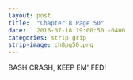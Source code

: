 ```yaml
---
layout: post
title:  "Chapter 8 Page 50"
date:   2016-07-18 19:00:50 -0400
categories: strip grip
strip-image: ch8pg50.png
---
```

BASH CRASH, KEEP EM' FED!    
